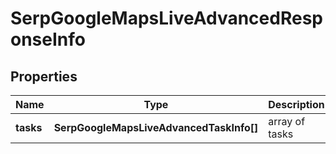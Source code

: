 # SerpGoogleMapsLiveAdvancedResponseInfo

## Properties

| Name | Type | Description | Notes |
|------------ | ------------- | ------------- | -------------|
**tasks** | **SerpGoogleMapsLiveAdvancedTaskInfo[]** | array of tasks |[optional]|